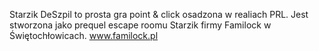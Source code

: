 Starzik DeSzpil to prosta gra point & click osadzona w realiach PRL.
Jest stworzona jako prequel escape roomu Starzik firmy Familock w Świętochłowicach.
www.familock.pl
